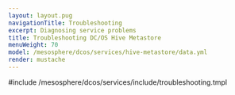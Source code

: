 ```yaml
---
layout: layout.pug
navigationTitle: Troubleshooting
excerpt: Diagnosing service problems
title: Troubleshooting DC/OS Hive Metastore
menuWeight: 70
model: /mesosphere/dcos/services/hive-metastore/data.yml
render: mustache
---
```


#include /mesosphere/dcos/services/include/troubleshooting.tmpl
